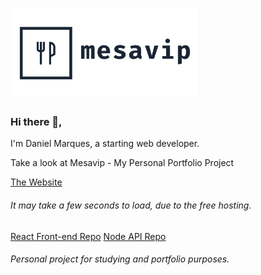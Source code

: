 <h1>
  <img alt="Mesavip" title="Mesavip" src=".github/logo.png" width="300px" />
</h1>

### Hi there 👋,
I'm Daniel Marques, a starting web developer.

Take a look at Mesavip - My Personal Portfolio Project

[The Website](http://mesavip.gq)
###### It may take a few seconds to load, due to the free hosting.
 
[React Front-end Repo](https://github.com/danielmarques12/mesavip-web)
[Node API Repo](https://github.com/danielmarques12/mesavip-api)

###### Personal project for studying and portfolio purposes.
